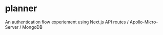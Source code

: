 # planner

An authentication flow experiement using Next.js API routes / Apollo-Micro-Server / MongoDB
